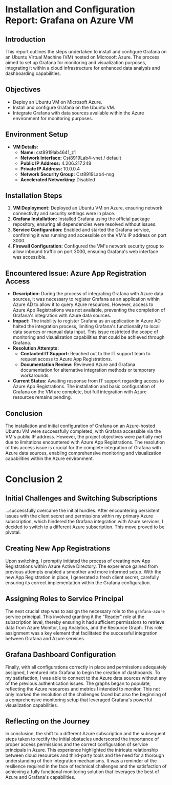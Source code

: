 # Installation and Configuration Report: Grafana on Azure VM

## Introduction
This report outlines the steps undertaken to install and configure Grafana on an Ubuntu Virtual Machine (VM) hosted on Microsoft Azure. The process aimed to set up Grafana for monitoring and visualization purposes, integrating it within a cloud infrastructure for enhanced data analysis and dashboarding capabilities.

## Objectives
- Deploy an Ubuntu VM on Microsoft Azure.
- Install and configure Grafana on the Ubuntu VM.
- Integrate Grafana with data sources available within the Azure environment for monitoring purposes.

## Environment Setup
- **VM Details:**
  - **Name:** cst8919lab4641_z1
  - **Network Interface:** Cst8919Lab4-vnet / default
  - **Public IP Address:** 4.206.217.248
  - **Private IP Address:** 10.0.0.4
  - **Network Security Group:** Cst8919Lab4-nsg
  - **Accelerated Networking:** Disabled

## Installation Steps
1. **VM Deployment:** Deployed an Ubuntu VM on Azure, ensuring network connectivity and security settings were in place.
2. **Grafana Installation:** Installed Grafana using the official package repository, ensuring all dependencies were resolved without issues.
3. **Service Configuration:** Enabled and started the Grafana service, confirming it was running and accessible on the VM's IP address on port 3000.
4. **Firewall Configuration:** Configured the VM's network security group to allow inbound traffic on port 3000, ensuring Grafana's web interface was accessible.

## Encountered Issue: Azure App Registration Access
- **Description:** During the process of integrating Grafana with Azure data sources, it was necessary to register Grafana as an application within Azure AD to allow it to query Azure resources. However, access to Azure App Registrations was not available, preventing the completion of Grafana's integration with Azure data sources.
- **Impact:** The inability to register Grafana as an application in Azure AD halted the integration process, limiting Grafana's functionality to local data sources or manual data input. This issue restricted the scope of monitoring and visualization capabilities that could be achieved through Grafana.
- **Resolution Attempts:**
  - **Contacted IT Support:** Reached out to the IT support team to request access to Azure App Registrations.
  - **Documentation Review:** Reviewed Azure and Grafana documentation for alternative integration methods or temporary workarounds.
- **Current Status:** Awaiting response from IT support regarding access to Azure App Registrations. The installation and basic configuration of Grafana on the VM are complete, but full integration with Azure resources remains pending.

## Conclusion
The installation and initial configuration of Grafana on an Azure-hosted Ubuntu VM were successfully completed, with Grafana accessible via the VM's public IP address. However, the project objectives were partially met due to limitations encountered with Azure App Registrations. The resolution of this access issue is crucial for the complete integration of Grafana with Azure data sources, enabling comprehensive monitoring and visualization capabilities within the Azure environment.

# Conclusion 2

## Initial Challenges and Switching Subscriptions

...successfully overcame the initial hurdles. After encountering persistent issues with the client secret and permissions within my primary Azure subscription, which hindered the Grafana integration with Azure services, I decided to switch to a different Azure subscription. This move proved to be pivotal.

## Creating New App Registrations

Upon switching, I promptly initiated the process of creating new App Registrations within Azure Active Directory. The experience gained from previous attempts enabled a smoother and more informed setup. With the new App Registration in place, I generated a fresh client secret, carefully ensuring its correct implementation within the Grafana configuration.

## Assigning Roles to Service Principal

The next crucial step was to assign the necessary role to the `grafana-azure` service principal. This involved granting it the "Reader" role at the subscription level, thereby ensuring it had sufficient permissions to retrieve data from Azure Monitor, Log Analytics, and the Resource Graph. This role assignment was a key element that facilitated the successful integration between Grafana and Azure services.

## Grafana Dashboard Configuration

Finally, with all configurations correctly in place and permissions adequately assigned, I ventured into Grafana to begin the creation of dashboards. To my satisfaction, I was able to connect to the Azure data sources without any of the previous authentication issues. The graphs began to populate, reflecting the Azure resources and metrics I intended to monitor. This not only marked the resolution of the challenges faced but also the beginning of a comprehensive monitoring setup that leveraged Grafana's powerful visualization capabilities.

## Reflecting on the Journey

In conclusion, the shift to a different Azure subscription and the subsequent steps taken to rectify the initial obstacles underscored the importance of proper access permissions and the correct configuration of service principals in Azure. This experience highlighted the intricate relationship between cloud resources and third-party tools and the need for a thorough understanding of their integration mechanisms. It was a reminder of the resilience required in the face of technical challenges and the satisfaction of achieving a fully functional monitoring solution that leverages the best of Azure and Grafana's capabilities.

